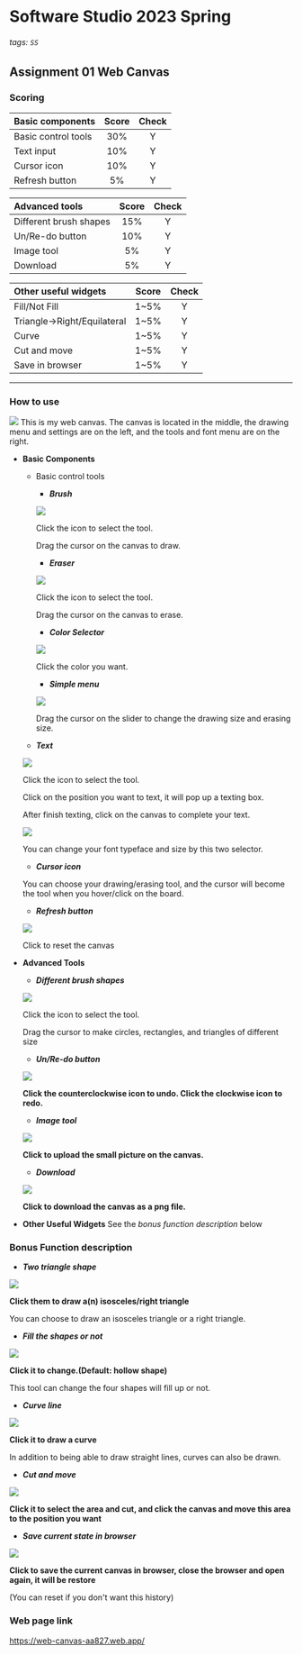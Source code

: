# Software Studio 2023 Spring
###### tags: `SS`
## Assignment 01 Web Canvas


### Scoring

| **Basic components**                             | **Score** | **Check** |
| :----------------------------------------------- | :-------: | :-------: |
| Basic control tools                              | 30%       | Y         |
| Text input                                       | 10%       | Y         |
| Cursor icon                                      | 10%       | Y         |
| Refresh button                                   | 5%       | Y         |

| **Advanced tools**                               | **Score** | **Check** |
| :----------------------------------------------- | :-------: | :-------: |
| Different brush shapes                           | 15%       | Y         |
| Un/Re-do button                                  | 10%       |Y   |
| Image tool                                       | 5%        |Y       |
| Download                                         | 5%        | Y         |

| **Other useful widgets**                         | **Score** | **Check** |
| :----------------------------------------------- | :-------: | :-------: |
| Fill/Not Fill                                 | 1~5%     |  Y|
| Triangle->Right/Equilateral |1~5%| Y|
| Curve|1~5%| Y|
| Cut and move|1~5%| Y|
| Save in browser|1~5%| Y|

---

### How to use 
![](https://i.imgur.com/XntDHiv.png)
This is my web canvas. 
The canvas is located in the middle, the drawing menu and settings are on the left, and the tools and font menu are on the right.

* **Basic Components**
    * Basic control tools
        * ***Brush***
           
        ![](https://i.imgur.com/HTz721J.png)   
        
        Click the icon to select the tool.  
        
        Drag the cursor on the canvas to draw.
        
        * ***Eraser***
        
        ![](https://i.imgur.com/oEjAyG4.png)
        
        Click the icon to select the tool.
        
        Drag the cursor on the canvas to erase.
        
        * ***Color Selector***
        
        ![](https://i.imgur.com/hkM727U.png)
        
        Click the color you want.
        
        * ***Simple menu***
        
        ![](https://i.imgur.com/jaqp3tZ.png)
        
        Drag the cursor on the slider to change the drawing size and erasing size.
        
    * ***Text***
    
    ![](https://i.imgur.com/SFrhQCd.png)
    
    Click the icon to select the tool.
    
    Click on the position you want to text, it will pop up a texting box.
    
    After finish texting, click on the canvas to complete your text.
    
    ![](https://i.imgur.com/cf1HJGK.png)
    
    You can change your font typeface and size by this two selector.
    
    * ***Cursor icon***
    
    You can choose your drawing/erasing tool, and the cursor will become the tool when you hover/click on the board.
    
   * ***Refresh button***
   
    ![](https://i.imgur.com/bg80sAb.png)
    
    Click to reset the canvas

* **Advanced Tools**

    * ***Different brush shapes***   
    
    ![](https://i.imgur.com/ZIhcYew.png)   
    
    Click the icon to select the tool.   
    
    Drag the cursor to make circles, rectangles, and triangles of different size
    
    * ***Un/Re-do button***   
    
    ![](https://i.imgur.com/1IHCd5c.png)   
    
    **Click the counterclockwise icon to undo.
    Click the clockwise icon to redo.**
    
    * ***Image tool***
    
    ![](https://i.imgur.com/XBmkmbW.png)
    
    **Click to upload the small  picture on the canvas.**
    
    * ***Download***
    
    ![](https://i.imgur.com/J8FINPo.png)
    
    **Click to download the canvas as a png file.**

* **Other Useful Widgets**
See the *bonus function description* below


### Bonus Function description
<!-- Decribe your bonus function and how to use it. -->

* ***Two triangle shape***

![](https://i.imgur.com/JmsIoIf.png)

**Click them to draw a(n) isosceles/right  triangle**

You can choose to draw an isosceles triangle or a right triangle.

* ***Fill the shapes or not***

![](https://i.imgur.com/qnXP7Do.png)

**Click it to change.(Default: hollow shape)**

This tool can change the four shapes will fill up or not.

* ***Curve line***

![](https://i.imgur.com/FVE3Obl.png)

**Click it to draw a curve**

In addition to being able to draw straight lines, curves can also be drawn.

* ***Cut and move***

![](https://i.imgur.com/NYWHTdn.png)

**Click it to select the area and cut, and click the canvas and move this area to the position you want**

* ***Save current state in browser***

![](https://i.imgur.com/A0a2STQ.png)

**Click to save the current canvas in browser, close the browser and open again, it will be restore**

(You can reset if you don't want this history)

### Web page link

https://web-canvas-aa827.web.app/



